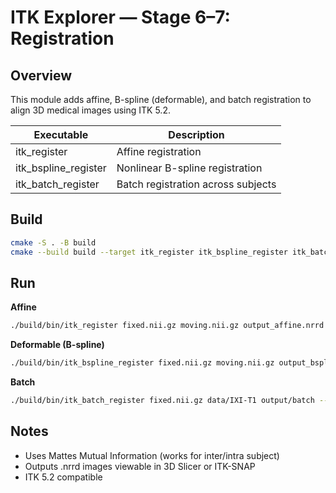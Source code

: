 # ITK Explorer — Stage 6–7: Registration

## Overview
This module adds affine, B-spline (deformable), and batch registration to align 3D medical images using ITK 5.2.

| Executable | Description |
|-------------|-------------|
| itk_register | Affine registration |
| itk_bspline_register | Nonlinear B-spline registration |
| itk_batch_register | Batch registration across subjects |

## Build
```bash
cmake -S . -B build
cmake --build build --target itk_register itk_bspline_register itk_batch_register -j
```

## Run
**Affine**
```bash
./build/bin/itk_register fixed.nii.gz moving.nii.gz output_affine.nrrd
```

**Deformable (B-spline)**
```bash
./build/bin/itk_bspline_register fixed.nii.gz moving.nii.gz output_bspline.nrrd 6,6,6
```

**Batch**
```bash
./build/bin/itk_batch_register fixed.nii.gz data/IXI-T1 output/batch --bspline 4,4,4
```

## Notes
- Uses Mattes Mutual Information (works for inter/intra subject)
- Outputs .nrrd images viewable in 3D Slicer or ITK-SNAP
- ITK 5.2 compatible
